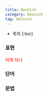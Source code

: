 ```yaml
---
title: Deutsch
category: Deutsch
tag: Deutsch
---
```








* 목차
{:toc}







### 표현
<span style="color:red">이게 되나</span>


### 단어



### 문법

